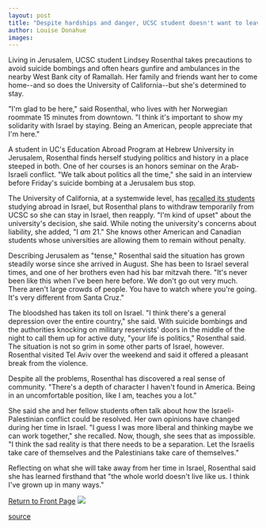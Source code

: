 ```yaml
---
layout: post
title: "Despite hardships and danger, UCSC student doesn't want to leave Israel"
author: Louise Donahue
images:
---
```


Living in Jerusalem, UCSC student Lindsey Rosenthal takes precautions to avoid suicide bombings and often hears gunfire and ambulances in the nearby West Bank city of Ramallah. Her family and friends want her to come home--and so does the University of California--but she's determined to stay.

"I'm glad to be here," said Rosenthal, who lives with her Norwegian roommate 15 minutes from downtown. "I think it's important to show my solidarity with Israel by staying. Being an American, people appreciate that I'm here."  
  
A student in UC's Education Abroad Program at Hebrew University in Jerusalem, Rosenthal finds herself studying politics and history in a place steeped in both. One of her courses is an honors seminar on the Arab-Israeli conflict. "We talk about politics all the time," she said in an interview before Friday's suicide bombing at a Jerusalem bus stop.   
  
The University of California, at a systemwide level, has [recalled its students][1] studying abroad in Israel, but Rosenthal plans to withdraw temporarily from UCSC so she can stay in Israel, then reapply. "I'm kind of upset" about the university's decision, she said. While noting the university's concerns about liability, she added, "I _am_ 21." She knows other American and Canadian students whose universities are allowing them to remain without penalty.   
  
Describing Jerusalem as "tense," Rosenthal said the situation has grown steadily worse since she arrived in August. She has been to Israel several times, and one of her brothers even had his bar mitzvah there. "It's never been like this when I've been here before. We don't go out very much. There aren't large crowds of people. You have to watch where you're going. It's very different from Santa Cruz."  
  
The bloodshed has taken its toll on Israel. "I think there's a general depression over the entire country," she said. With suicide bombings and the authorities knocking on military reservists' doors in the middle of the night to call them up for active duty, "your life is politics," Rosenthal said. The situation is not so grim in some other parts of Israel, however. Rosenthal visited Tel Aviv over the weekend and said it offered a pleasant break from the violence.  
  
Despite all the problems, Rosenthal has discovered a real sense of community. "There's a depth of character I haven't found in America. Being in an uncomfortable position, like I am, teaches you a lot."   
  
She said she and her fellow students often talk about how the Israeli-Palestinian conflict could be resolved. Her own opinions have changed during her time in Israel. "I guess I was more liberal and thinking maybe we can work together," she recalled. Now, though, she sees that as impossible. "I think the sad reality is that there needs to be a separation. Let the Israelis take care of themselves and the Palestinians take care of themselves."  
  
Reflecting on what she will take away from her time in Israel, Rosenthal said she has learned firsthand that "the whole world doesn't live like us. I think I've grown up in many ways."

  

[Return to Front Page][2] ![ ][3]

[1]: http://www.ucsc.edu/currents/01-02/04-08/israel.html
[2]: ../../index.html
[3]: ../../images/trans.gif

[source](http://www1.ucsc.edu/currents/01-02/04-15/israel.html "Permalink to israel")
